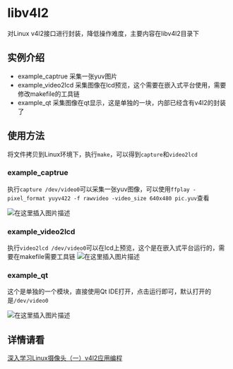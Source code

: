 # libv4l2
对Linux v4l2接口进行封装，降低操作难度，主要内容在libv4l2目录下

## 实例介绍
- example_captrue
  采集一张yuv图片
- example_video2lcd
  采集图像在lcd预览，这个需要在嵌入式平台使用，需要修改makefile的工具链
- example_qt
  采集图像在qt显示，这是单独的一块，内部已经含有v4l2的封装了
  
## 使用方法
将文件拷贝到Linux环境下，执行`make`，可以得到`capture`和`video2lcd`
### example_captrue

执行`capture /dev/video0`可以采集一张yuv图像，可以使用`ffplay -pixel_format yuyv422 -f rawvideo -video_size 640x480 pic.yuv`查看


![在这里插入图片描述](https://img-blog.csdnimg.cn/20190719101937797.PNG?x-oss-process=image/watermark,type_ZmFuZ3poZW5naGVpdGk,shadow_10,text_aHR0cHM6Ly9ibG9nLmNzZG4ubmV0L3dlaXhpbl80MjQ2MjIwMg==,size_16,color_FFFFFF,t_70)

### example_video2lcd

执行`video2lcd /dev/video0`可以在lcd上预览，这个是在嵌入式平台运行的，需要在makefile需要工具链
![在这里插入图片描述](https://img-blog.csdnimg.cn/201907191626275.png?x-oss-process=image/watermark,type_ZmFuZ3poZW5naGVpdGk,shadow_10,text_aHR0cHM6Ly9ibG9nLmNzZG4ubmV0L3dlaXhpbl80MjQ2MjIwMg==,size_16,color_FFFFFF,t_70)

### example_qt

这个是单独的一个模块，直接使用Qt IDE打开，点击运行即可，默认打开的是`/dev/video0`

![在这里插入图片描述](https://img-blog.csdnimg.cn/20190719162235712.png?x-oss-process=image/watermark,type_ZmFuZ3poZW5naGVpdGk,shadow_10,text_aHR0cHM6Ly9ibG9nLmNzZG4ubmV0L3dlaXhpbl80MjQ2MjIwMg==,size_16,color_FFFFFF,t_70)

## 详情请看
[深入学习Linux摄像头（一）v4l2应用编程](https://blog.csdn.net/weixin_42462202/article/details/96826526#21_Querying_Capabilities_46)
